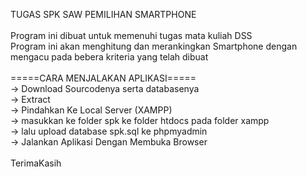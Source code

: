 TUGAS SPK SAW PEMILIHAN SMARTPHONE <br>
<br>
Program ini dibuat untuk memenuhi tugas mata kuliah DSS <br>
Program ini akan menghitung dan merankingkan Smartphone dengan mengacu pada bebera kriteria yang telah dibuat <br>
<br>
=====CARA MENJALAKAN APLIKASI===== <br>
-> Download Sourcodenya serta databasenya <br>
-> Extract <br>
-> Pindahkan Ke Local Server (XAMPP) <br>
-> masukkan ke folder spk ke folder htdocs pada folder xampp <br>
-> lalu upload database spk.sql ke phpmyadmin <br>
-> Jalankan Aplikasi Dengan Membuka Browser <br>
<br>
TerimaKasih <br>
